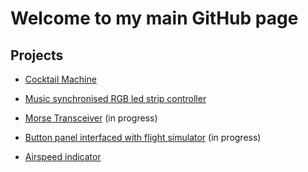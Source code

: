 
# Welcome to my main GitHub page 

## Projects 
  
* [Cocktail Machine](https://maxime-a.github.io/Cocktail-Machine/)

* [Music synchronised RGB led strip controller](https://maxime-a.github.io/Music-synchronised-RGB-led-strip-controller/)

* [Morse Transceiver](https://maxime-a.github.io/Morse-Transceiver/) (in progress)

* [Button panel interfaced with flight simulator](https://maxime-a.github.io/Switches-panel-for-flight-simulation/) (in progress)

* [Airspeed indicator](https://maxime-a.github.io/Airspeed-Indicator-for-flight-simulation/) 
